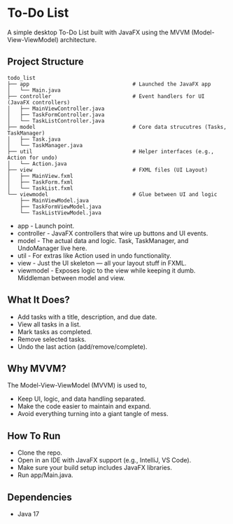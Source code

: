 # To-Do List

A simple desktop To-Do List built with JavaFX using the MVVM (Model-View-ViewModel) architecture.

## Project Structure

```
todo_list
├── app                                 # Launched the JavaFX app
│   └── Main.java
├── controller                          # Event handlers for UI (JavaFX controllers)
│   ├── MainViewController.java
│   ├── TaskFormController.java
│   └── TaskListController.java
├── model                               # Core data strucutres (Tasks, TaskManager)
│   ├── Task.java
│   └── TaskManager.java
├── util                                # Helper interfaces (e.g., Action for undo)
│   └── Action.java
├── view                                # FXML files (UI Layout)
│   ├── MainView.fxml
│   ├── TaskForm.fxml
│   └── TaskList.fxml
└── viewmodel                           # Glue between UI and logic
    ├── MainViewModel.java
    ├── TaskFormViewModel.java
    └── TaskListViewModel.java
```
- app - Launch point.
- controller - JavaFX controllers that wire up buttons and UI events.
- model - The actual data and logic. Task, TaskManager, and UndoManager live here.
- util - For extras like Action used in undo functionality.
- view - Just the UI skeleton — all your layout stuff in FXML.
- viewmodel - Exposes logic to the view while keeping it dumb. Middleman between model and view.

## What It Does?

- Add tasks with a title, description, and due date.
- View all tasks in a list.
- Mark tasks as completed.
- Remove selected tasks.
- Undo the last action (add/remove/complete).

## Why MVVM?

The Model-View-ViewModel (MVVM) is used to,
- Keep UI, logic, and data handling separated.
- Make the code easier to maintain and expand.
- Avoid everything turning into a giant tangle of mess.

## How To Run

- Clone the repo.
- Open in an IDE with JavaFX support (e.g., IntelliJ, VS Code).
- Make sure your build setup includes JavaFX libraries.
- Run app/Main.java.

## Dependencies

- Java 17
